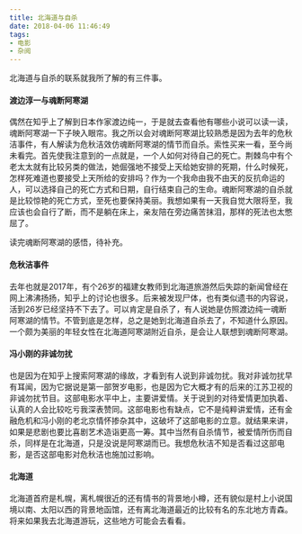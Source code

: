 ```yaml
---
title: 北海道与自杀
date: 2018-04-06 11:46:49
tags:
- 电影
- 杂阅
---
```


北海道与自杀的联系就我所了解的有三件事。

#### 渡边淳一与魂断阿寒湖

偶然在知乎上了解到日本作家渡边纯一，于是就去查看他有哪些小说可以读一读，魂断阿寒湖一下子映入眼帘。我之所以会对魂断阿寒湖比较熟悉是因为去年的危秋洁事件，有人解读为危秋洁效仿魂断阿寒湖的情节而自杀。索性买来一看，至今尚未看完。首先使我注意到的一点就是，一个人如何对待自己的死亡。荆棘鸟中有个老太太就有比较另类的做法，她倔强地不接受上天给她安排的死期，什么时候死，怎样死难道也要接受上天所给的安排吗？作为一个我命由我不由天的反抗命运的人，可以选择自己的死亡方式和日期，自行结束自己的生命。魂断阿寒湖的自杀就是比较惊艳的死亡方式，至死也要保持美丽。我想如果有一天我自觉大限将至，我应该也会自行了断，而不是躺在床上，亲友陪在旁边痛苦抹泪，那样的死法也太憋屈了。

读完魂断阿寒湖的感悟，待补充。

#### 危秋洁事件

去年也就是2017年，有个26岁的福建女教师到北海道旅游然后失踪的新闻曾经在网上沸沸扬扬，知乎上的讨论也很多。后来被发现尸体，也有类似遗书的内容说，活到26岁已经坚持不下去了。可以肯定是自杀了，有人说她是仿照渡边纯一魂断阿寒湖的情节。不管到底是怎样，总之是她到北海道自杀去了，不知道什么原因。一个颇为美丽的年轻女性在北海道阿寒湖附近自杀，是会让人联想到魂断阿寒湖。

#### 冯小刚的非诚勿扰

也是因为在知乎上搜索阿寒湖的缘故，才看到有人说到非诚勿扰。我对非诚勿扰早有耳闻，因为它据说是第一部贺岁电影，也是因为它大概才有的后来的江苏卫视的非诚勿扰节目。这部电影水平中上，主要讲爱情。关于说到的对待爱情更加执着、认真的人会比较吃亏我深表赞同。这部电影也有缺点，它不是纯粹讲爱情，还有金融危机和冯小刚的老北京情怀掺杂其中，这破坏了这部电影的立意。就结果来讲，如果是悲剧也要比喜剧艺术造诣更高一筹。其中当然有自杀情节，被爱情所伤而自杀，同样是在北海道，只是没说是阿寒湖而已。我想危秋洁不知是否看过这部电影，是否这部电影对危秋洁也施加过影响。

#### 北海道

北海道首府是札幌，离札幌很近的还有情书的背景地小樽，还有貌似是村上小说国境以南、太阳以西的背景地函馆，还有离北海道最近的比较有名的东北地方青森。将来如果我去北海道游玩，这些地方可能会去看看。
